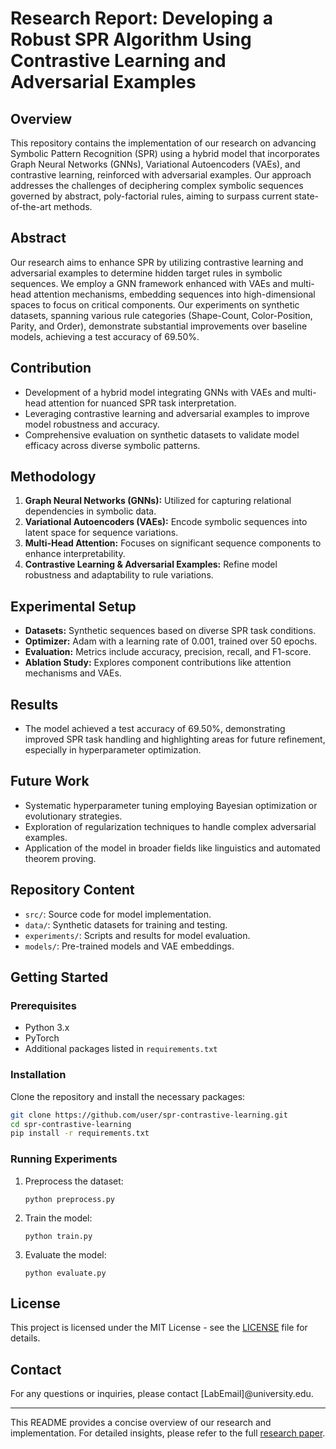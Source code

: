 # Research Report: Developing a Robust SPR Algorithm Using Contrastive Learning and Adversarial Examples

## Overview

This repository contains the implementation of our research on advancing Symbolic Pattern Recognition (SPR) using a hybrid model that incorporates Graph Neural Networks (GNNs), Variational Autoencoders (VAEs), and contrastive learning, reinforced with adversarial examples. Our approach addresses the challenges of deciphering complex symbolic sequences governed by abstract, poly-factorial rules, aiming to surpass current state-of-the-art methods.

## Abstract

Our research aims to enhance SPR by utilizing contrastive learning and adversarial examples to determine hidden target rules in symbolic sequences. We employ a GNN framework enhanced with VAEs and multi-head attention mechanisms, embedding sequences into high-dimensional spaces to focus on critical components. Our experiments on synthetic datasets, spanning various rule categories (Shape-Count, Color-Position, Parity, and Order), demonstrate substantial improvements over baseline models, achieving a test accuracy of 69.50%.

## Contribution

- Development of a hybrid model integrating GNNs with VAEs and multi-head attention for nuanced SPR task interpretation.
- Leveraging contrastive learning and adversarial examples to improve model robustness and accuracy.
- Comprehensive evaluation on synthetic datasets to validate model efficacy across diverse symbolic patterns.

## Methodology

1. **Graph Neural Networks (GNNs):** Utilized for capturing relational dependencies in symbolic data.
2. **Variational Autoencoders (VAEs):** Encode symbolic sequences into latent space for sequence variations.
3. **Multi-Head Attention:** Focuses on significant sequence components to enhance interpretability.
4. **Contrastive Learning & Adversarial Examples:** Refine model robustness and adaptability to rule variations.

## Experimental Setup

- **Datasets:** Synthetic sequences based on diverse SPR task conditions.
- **Optimizer:** Adam with a learning rate of 0.001, trained over 50 epochs.
- **Evaluation:** Metrics include accuracy, precision, recall, and F1-score.
- **Ablation Study:** Explores component contributions like attention mechanisms and VAEs.

## Results

- The model achieved a test accuracy of 69.50%, demonstrating improved SPR task handling and highlighting areas for future refinement, especially in hyperparameter optimization.

## Future Work

- Systematic hyperparameter tuning employing Bayesian optimization or evolutionary strategies.
- Exploration of regularization techniques to handle complex adversarial examples.
- Application of the model in broader fields like linguistics and automated theorem proving.

## Repository Content

- `src/`: Source code for model implementation.
- `data/`: Synthetic datasets for training and testing.
- `experiments/`: Scripts and results for model evaluation.
- `models/`: Pre-trained models and VAE embeddings.

## Getting Started

### Prerequisites

- Python 3.x
- PyTorch
- Additional packages listed in `requirements.txt`

### Installation

Clone the repository and install the necessary packages:

```bash
git clone https://github.com/user/spr-contrastive-learning.git
cd spr-contrastive-learning
pip install -r requirements.txt
```

### Running Experiments

1. Preprocess the dataset: 
   ```
   python preprocess.py
   ```
2. Train the model:
   ```
   python train.py
   ```
3. Evaluate the model:
   ```
   python evaluate.py
   ```

## License

This project is licensed under the MIT License - see the [LICENSE](LICENSE) file for details.

## Contact

For any questions or inquiries, please contact [LabEmail]@university.edu.

---

This README provides a concise overview of our research and implementation. For detailed insights, please refer to the full [research paper](link-to-paper).